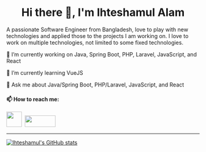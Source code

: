<h1 align="center">Hi there 👋, I'm Ihteshamul Alam</h1>
<p>A passionate Software Engineer from Bangladesh, love to play with new technologies and applied those to the projects I am working on. I love to work on multiple technologies, not limited to some fixed technologies.</p>

🔭 I’m currently working on Java, Spring Boot, PHP, Laravel, JavaScript, and React

🌱 I’m currently learning VueJS

💬 Ask me about Java/Spring Boot, PHP/Laravel, JavaScript, and React
<br>
<h4>📫 How to reach me:</h4>
<a href="https://www.linkedin.com/in/ihteshamul-alam/" target="_blank"><img src='https://raw.githubusercontent.com/rahuldkjain/github-profile-readme-generator/master/src/images/icons/Social/linked-in-alt.svg' height="40" width="40"></a>&nbsp;&nbsp;<a href="https://www.upwork.com/freelancers/~01e3f31cbbc111c373"><img src="https://assets-global.website-files.com/603fea6471d9d8559d077603/606710a582de651f75b268f4_Upwork.svg" height="30" width="80"></a>
<hr>

[![Ihteshamul's GitHub stats](https://github-readme-stats.vercel.app/api?username=shimul49&show_icons=true&theme=synthwave&show=reviews,discussions_started,discussions_answered,prs_merged,prs_merged_percentage)](https://github.com/shimul49/shimul49)
